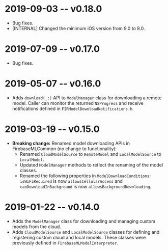# 2019-09-03 -- v0.18.0
- Bug fixes.
- [INTERNAL] Changed the minimum iOS version from 9.0 to 8.0.

# 2019-07-09 -- v0.17.0
- Bug fixes.

# 2019-05-07 -- v0.16.0
- Adds `download(_:)` API to `ModelManager` class for downloading a remote
  model. Caller can monitor the returned `NSProgress` and receive notifications
  defined in `FIRModelDownloadNotifications.h`.

# 2019-03-19 -- v0.15.0
-  **Breaking change:** Renamed model downloading APIs in FirebaseMLCommon
  (no change to functionality):
    - Renamed `CloudModelSource` to `RemoteModel` and `LocalModelSource`
      to `LocalModel`.
    - Updated `ModelManager` methods to reflect the renaming of the model
      classes.
    - Renamed the following properties in `ModelDownloadConditions`:
      `isWiFiRequired` is now `allowsCellularAccess` and
      `canDownloadInBackground` is now `allowsBackgroundDownloading`.

# 2019-01-22 -- v0.14.0
- Adds the `ModelManager` class for downloading and managing custom models from
  the cloud.
- Adds `CloudModelSource` and `LocalModelSource` classes for defining and registering
  custom cloud and local models. These classes were previously defined in
  `FirebaseMLModelInterpreter`.
